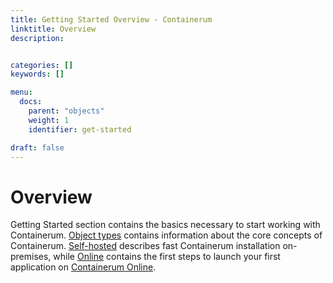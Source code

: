 ```yaml
---
title: Getting Started Overview - Containerum
linktitle: Overview
description:


categories: []
keywords: []

menu:
  docs:
    parent: "objects"
    weight: 1
    identifier: get-started

draft: false
---
```


# Overview

Getting Started section contains the basics necessary to start working with Containerum. [Object types](/getting-started/object-types) contains information about the core concepts of Containerum. [Self-hosted](/getting-started/self-hosted) describes fast Containerum installation on-premises, while [Online](/getting-started/online) contains the first steps to launch your first application on [Containerum Online](https://containerum.com/online).
